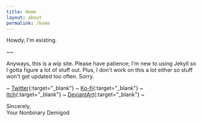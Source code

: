 ```yaml
---
title: Home
layout: about
permalink: /home
---
```


Howdy, I'm existing.

~~

Anyways, this is a wip site. Please have patience; I'm new to using Jekyll so I gotta figure a lot of stuff out.
Plus, I don't work on this a lot either so stuff won't get updated too often. Sorry.

~ [Twitter](https://twitter.com/RodFire8181){:target="_blank"}
~ [Ko-fi](https://ko-fi.com/rodfireproductions){:target="_blank"}
~ [Itch](https://rodfireproductions.itch.io/){:target="_blank"}
~ [DeviantArt](https://www.deviantart.com/rodfireproductions){:target="_blank"} ~

<p class="right">Sincerely,<br>Your Nonbinary Demigod</p>
